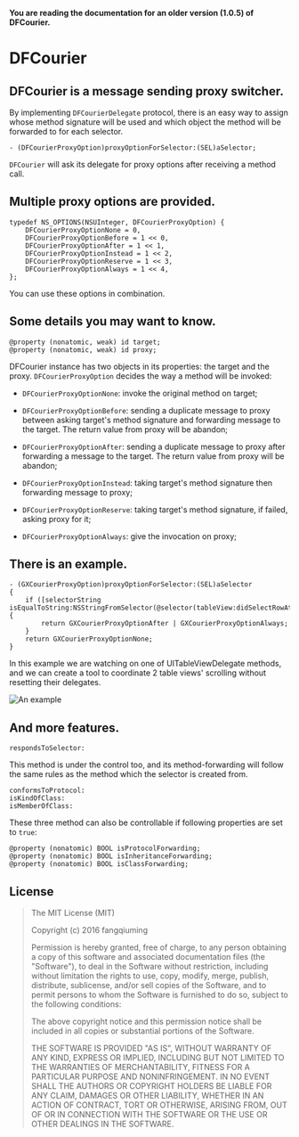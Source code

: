 **You are reading the documentation for an older version (1.0.5) of DFCourier.**

DFCourier
==
DFCourier is a message sending proxy switcher. 
--
By implementing `DFCourierDelegate` protocol, there is an easy way to assign whose method signature will be used and which object the method will be forwarded to for each selector.

    - (DFCourierProxyOption)proxyOptionForSelector:(SEL)aSelector;

`DFCourier` will ask its delegate for proxy options after receiving a method call.

Multiple proxy options are provided.
--
    typedef NS_OPTIONS(NSUInteger, DFCourierProxyOption) {
        DFCourierProxyOptionNone = 0,
        DFCourierProxyOptionBefore = 1 << 0,
        DFCourierProxyOptionAfter = 1 << 1,
        DFCourierProxyOptionInstead = 1 << 2,
        DFCourierProxyOptionReserve = 1 << 3,
        DFCourierProxyOptionAlways = 1 << 4,
    };

You can use these options in combination.

Some details you may want to know. 
--

    @property (nonatomic, weak) id target;
    @property (nonatomic, weak) id proxy;

DFCourier instance has two objects in its properties: the target and the proxy. `DFCourierProxyOption` decides the way a method will be invoked:

- `DFCourierProxyOptionNone`: invoke the original method on target;

- `DFCourierProxyOptionBefore`: sending a duplicate message to proxy between asking target's method signature and forwarding message to the target. The return value from proxy will be abandon;

- `DFCourierProxyOptionAfter`: sending a duplicate message to proxy after forwarding a message to the target. The return value from proxy will be abandon;

- `DFCourierProxyOptionInstead`: taking target's method signature then forwarding message to proxy;

- `DFCourierProxyOptionReserve`: taking target's method signature, if failed, asking proxy for it;

- `DFCourierProxyOptionAlways`: give the invocation on proxy;

There is an example.
--
    - (GXCourierProxyOption)proxyOptionForSelector:(SEL)aSelector
    {
        if ([selectorString isEqualToString:NSStringFromSelector(@selector(tableView:didSelectRowAtIndexPath:))]) {
            return GXCourierProxyOptionAfter | GXCourierProxyOptionAlways;
        }
        return GXCourierProxyOptionNone;
    }

In this example we are watching on one of UITableViewDelegate methods, and we can create a tool to coordinate 2 table views' scrolling without resetting their delegates.

![An example](http://i.imgur.com/iFgjIA0.gif)

And more features.
--
    respondsToSelector:

This method is under the control too, and its method-forwarding will follow the same rules as the method which the selector is created from.

    conformsToProtocol:
    isKindOfClass:
    isMemberOfClass:

These three method can also be controllable if following properties are set to `true`:

    @property (nonatomic) BOOL isProtocolForwarding;
    @property (nonatomic) BOOL isInheritanceForwarding;
    @property (nonatomic) BOOL isClassForwarding;

License
--
> The MIT License (MIT)
> 
> Copyright (c) 2016 fangqiuming
> 
> Permission is hereby granted, free of charge, to any person obtaining a copy
of this software and associated documentation files (the "Software"), to deal
in the Software without restriction, including without limitation the rights
to use, copy, modify, merge, publish, distribute, sublicense, and/or sell
copies of the Software, and to permit persons to whom the Software is
furnished to do so, subject to the following conditions:
> 
> The above copyright notice and this permission notice shall be included in all
copies or substantial portions of the Software.
> 
> THE SOFTWARE IS PROVIDED "AS IS", WITHOUT WARRANTY OF ANY KIND, EXPRESS OR
IMPLIED, INCLUDING BUT NOT LIMITED TO THE WARRANTIES OF MERCHANTABILITY,
FITNESS FOR A PARTICULAR PURPOSE AND NONINFRINGEMENT. IN NO EVENT SHALL THE
AUTHORS OR COPYRIGHT HOLDERS BE LIABLE FOR ANY CLAIM, DAMAGES OR OTHER
LIABILITY, WHETHER IN AN ACTION OF CONTRACT, TORT OR OTHERWISE, ARISING FROM,
OUT OF OR IN CONNECTION WITH THE SOFTWARE OR THE USE OR OTHER DEALINGS IN THE
SOFTWARE.
